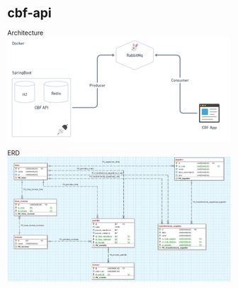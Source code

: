 # cbf-api

Architecture
![alt text](https://github.com/Rapha1010/cbf-api/blob/master/img/cbf_arch_diagram.PNG)

ERD
![alt text](https://github.com/Rapha1010/cbf-api/blob/master/img/ProjectER.png)
